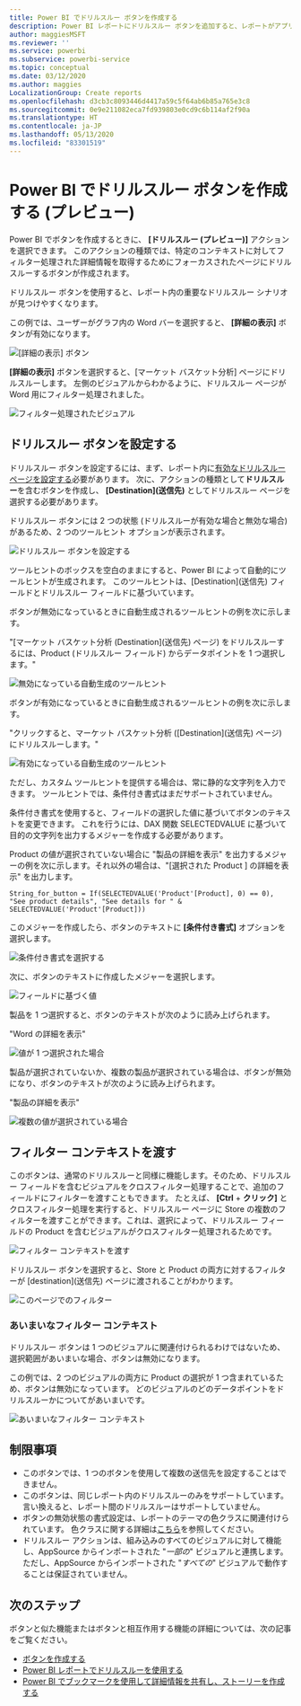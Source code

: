 ```yaml
---
title: Power BI でドリルスルー ボタンを作成する
description: Power BI レポートにドリルスルー ボタンを追加すると、レポートがアプリのように動作して、ユーザーとの連携を深めることができます。
author: maggiesMSFT
ms.reviewer: ''
ms.service: powerbi
ms.subservice: powerbi-service
ms.topic: conceptual
ms.date: 03/12/2020
ms.author: maggies
LocalizationGroup: Create reports
ms.openlocfilehash: d3cb3c8093446d4417a59c5f64ab6b85a765e3c8
ms.sourcegitcommit: 0e9e211082eca7fd939803e0cd9c6b114af2f90a
ms.translationtype: HT
ms.contentlocale: ja-JP
ms.lasthandoff: 05/13/2020
ms.locfileid: "83301519"
---
```

# <a name="create-a-drill-through-button-in-power-bi-preview"></a>Power BI でドリルスルー ボタンを作成する (プレビュー)

Power BI でボタンを作成するときに、 **[ドリルスルー (プレビュー)]** アクションを選択できます。 このアクションの種類では、特定のコンテキストに対してフィルター処理された詳細情報を取得するためにフォーカスされたページにドリルスルーするボタンが作成されます。

ドリルスルー ボタンを使用すると、レポート内の重要なドリルスルー シナリオが見つけやすくなります。

この例では、ユーザーがグラフ内の Word バーを選択すると、 **[詳細の表示]** ボタンが有効になります。

![[詳細の表示] ボタン](media/desktop-drill-through-buttons/power-bi-drill-through-visual-button.png)

**[詳細の表示]** ボタンを選択すると、[マーケット バスケット分析] ページにドリルスルーします。 左側のビジュアルからわかるように、ドリルスルー ページが Word 用にフィルター処理されました。

![フィルター処理されたビジュアル](media/desktop-drill-through-buttons/power-bi-drill-through-destination.png)

## <a name="set-up-a-drill-through-button"></a>ドリルスルー ボタンを設定する

ドリルスルー ボタンを設定するには、まず、レポート内に[有効なドリルスルー ページを設定する](desktop-drillthrough.md)必要があります。 次に、アクションの種類として**ドリルスルー**を含むボタンを作成し、 **[Destination]\(送信先\)** としてドリルスルー ページを選択する必要があります。

ドリルスルー ボタンには 2 つの状態 (ドリルスルーが有効な場合と無効な場合) があるため、2 つのツールヒント オプションが表示されます。

![ドリルスルー ボタンを設定する](media/desktop-drill-through-buttons/power-bi-create-drill-through-button.png)

ツールヒントのボックスを空白のままにすると、Power BI によって自動的にツールヒントが生成されます。 このツールヒントは、[Destination]\(送信先\) フィールドとドリルスルー フィールドに基づいています。

ボタンが無効になっているときに自動生成されるツールヒントの例を次に示します。

"[マーケット バスケット分析 (Destination]\(送信先\) ページ) をドリルスルーするには、Product (ドリルスルー フィールド) からデータポイントを 1 つ選択します。"

![無効になっている自動生成のツールヒント](media/desktop-drill-through-buttons/power-bi-drill-through-tooltip-disabled.png)

ボタンが有効になっているときに自動生成されるツールヒントの例を次に示します。

"クリックすると、マーケット バスケット分析 ([Destination]\(送信先\) ページ) にドリルスルーします。"

![有効になっている自動生成のツールヒント](media/desktop-drill-through-buttons/power-bi-drill-through-visual-button.png)

ただし、カスタム ツールヒントを提供する場合は、常に静的な文字列を入力できます。 ツールヒントでは、条件付き書式はまだサポートされていません。

条件付き書式を使用すると、フィールドの選択した値に基づいてボタンのテキストを変更できます。 これを行うには、DAX 関数 SELECTEDVALUE に基づいて目的の文字列を出力するメジャーを作成する必要があります。

Product の値が選択されていない場合に "製品の詳細を表示" を出力するメジャーの例を次に示します。それ以外の場合は、"[選択された Product ] の詳細を表示" を出力します。

```
String_for_button = If(SELECTEDVALUE('Product'[Product], 0) == 0), "See product details", "See details for " & SELECTEDVALUE('Product'[Product]))
```

このメジャーを作成したら、ボタンのテキストに **[条件付き書式]** オプションを選択します。

![条件付き書式を選択する](media/desktop-drill-through-buttons/power-bi-button-conditional-tooltip.png)

次に、ボタンのテキストに作成したメジャーを選択します。

![フィールドに基づく値](media/desktop-drill-through-buttons/power-bi-conditional-measure.png)

製品を 1 つ選択すると、ボタンのテキストが次のように読み上げられます。

"Word の詳細を表示"

![値が 1 つ選択された場合](media/desktop-drill-through-buttons/power-bi-conditional-button-text.png)

製品が選択されていないか、複数の製品が選択されている場合は、ボタンが無効になり、ボタンのテキストが次のように読み上げられます。

"製品の詳細を表示"

![複数の値が選択されている場合](media/desktop-drill-through-buttons/power-bi-button-conditional-text-2.png)

## <a name="pass-filter-context"></a>フィルター コンテキストを渡す

このボタンは、通常のドリルスルーと同様に機能します。そのため、ドリルスルー フィールドを含むビジュアルをクロスフィルター処理することで、追加のフィールドにフィルターを渡すこともできます。 たとえば、 **[Ctrl** + **クリック]** とクロスフィルター処理を実行すると、ドリルスルー ページに Store の複数のフィルターを渡すことができます。これは、選択によって、ドリルスルー フィールドの Product を含むビジュアルがクロスフィルター処理されるためです。

![フィルター コンテキストを渡す](media/desktop-drill-through-buttons/power-bi-cross-filter-drill-through-button.png)

ドリルスルー ボタンを選択すると、Store と Product の両方に対するフィルターが [destination]\(送信先\) ページに渡されることがわかります。

![このページでのフィルター](media/desktop-drill-through-buttons/power-bi-button-filters-passed-through.png)

### <a name="ambiguous-filter-context"></a>あいまいなフィルター コンテキスト

ドリルスルー ボタンは 1 つのビジュアルに関連付けられるわけではないため、選択範囲があいまいな場合、ボタンは無効になります。

この例では、2 つのビジュアルの両方に Product の選択が 1 つ含まれているため、ボタンは無効になっています。 どのビジュアルのどのデータポイントをドリルスルーかについてがあいまいです。

![あいまいなフィルター コンテキスト](media/desktop-drill-through-buttons/power-bi-button-disabled-ambiguity.png)

## <a name="limitations"></a>制限事項

- このボタンでは、1 つのボタンを使用して複数の送信先を設定することはできません。
- このボタンは、同じレポート内のドリルスルーのみをサポートしています。言い換えると、レポート間のドリルスルーはサポートしていません。
- ボタンの無効状態の書式設定は、レポートのテーマの色クラスに関連付けられています。 色クラスに関する詳細は[こちら](desktop-report-themes.md#setting-structural-colors)を参照してください。
- ドリルスルー アクションは、組み込みのすべてのビジュアルに対して機能し、AppSource からインポートされた "*一部の*" ビジュアルと連携します。 ただし、AppSource からインポートされた "*すべての*" ビジュアルで動作することは保証されていません。

## <a name="next-steps"></a>次のステップ
ボタンと似た機能またはボタンと相互作用する機能の詳細については、次の記事をご覧ください。

* [ボタンを作成する](desktop-buttons.md)
* [Power BI レポートでドリルスルーを使用する](desktop-drillthrough.md)
* [Power BI でブックマークを使用して詳細情報を共有し、ストーリーを作成する](desktop-bookmarks.md)

